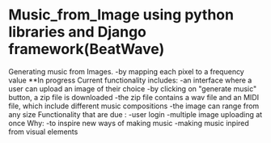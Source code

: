 # Music_from_Image using python libraries and Django framework(BeatWave)
Generating music from Images.
   -by mapping each pixel to a frequency value 
**In progress
Current functionality includes:
   -an interface where a user can upload an image of their choice
   -by clicking on "generate music" button, a zip file is downloaded
   -the zip file contains a wav file and an MIDI file, which include different music compositions
   -the image can range from any size
Functionality that are due :
   -user login 
   -multiple image uploading at once
Why:
   -to inspire new ways of making music
   -making music inpired from visual elements
